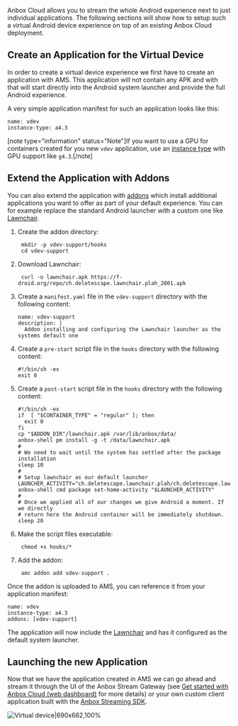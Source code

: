 Anbox Cloud allows you to stream the whole Android experience next to just individual applications. The following sections will show how to setup such a virtual Android device experience on top of an existing Anbox Cloud deployment.

## Create an Application for the Virtual Device

In order to create a virtual device experience we first have to create an application with AMS. This application will not contain any APK and with that will start directly into the Android system launcher and provide the full Android experience.

A very simple application manifest for such an application looks like this:

```
name: vdev
instance-type: a4.3
```

[note type="information" status="Note"]If you want to use a GPU for containers created for you new `vdev` application, use an [instance type](https://discourse.ubuntu.com/t/instances-types-reference/17764) with GPU support like `g4.3`.[/note]

## Extend the Application with Addons

You can also extend the application with [addons](https://discourse.ubuntu.com/t/addons/25293) which install additional applications you want to offer as part of your default experience. You can for example replace the standard Android launcher with a custom one like [Lawnchair](https://lawnchair.app/).

1. Create the addon directory:

        mkdir -p vdev-support/hooks
        cd vdev-support

1. Download Lawnchair:

        curl -o lawnchair.apk https://f-droid.org/repo/ch.deletescape.lawnchair.plah_2001.apk

1. Create a `manifest.yaml` file in the `vdev-support` directory with the following content:

   ```
   name: vdev-support
   description: |
     Addon installing and configuring the Lawnchair launcher as the systems default one
   ```

1. Create a `pre-start` script file in the `hooks` directory with the following content:

   ```
   #!/bin/sh -ex
   exit 0
   ```

1. Create a `post-start` script file in the `hooks` directory with the following content:

   ```
   #!/bin/sh -ex
   if  [ "$CONTAINER_TYPE" = "regular" ]; then
     exit 0
   fi
   cp "$ADDON_DIR"/lawnchair.apk /var/lib/anbox/data/
   anbox-shell pm install -g -t /data/lawnchair.apk
   #
   # We need to wait until the system has settled after the package installation
   sleep 10
   #
   # Setup lawnchair as our default launcher
   LAUNCHER_ACTIVITY="ch.deletescape.lawnchair.plah/ch.deletescape.lawnchair.Launcher"
   anbox-shell cmd package set-home-activity "$LAUNCHER_ACTIVITY"
   #
   # Once we applied all of our changes we give Android a moment. If we directly
   # return here the Android container will be immediately shutdown.
   sleep 20
   ```

1. Make the script files executable:

        chmod +x hooks/*

1. Add the addon:

        amc addon add vdev-support .

Once the addon is uploaded to AMS, you can reference it from your application manifest:

```
name: vdev
instance-type: a4.3
addons: [vdev-support]
```

The application will now include the [Lawnchair](https://lawnchair.app/) and has it configured as the default system launcher.

## Launching the new Application

Now that we have the application created in AMS we can go ahead and stream it through the UI of the Anbox Stream Gateway (see [Get started with Anbox Cloud (web dashboard)](https://discourse.ubuntu.com/t/getting-started-with-anbox-cloud-web-dashboard/24958) for more details) or your own custom client application built with the [Anbox Streaming SDK](https://discourse.ubuntu.com/t/anbox-cloud-sdks/17844#streaming-sdk).

![Virtual device|690x662,100%](https://assets.ubuntu.com/v1/4cc5a115-application_virtual-device.png)
